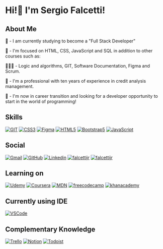 # Hi!👋  I'm Sergio Falcetti! 

##  About Me
🌱 - I am currently studying to become a "Full Stack Developer"

📙 - I'm focused on HTML, CSS, JavaScript and SQL in addition to other courses such as:

👨🏻‍💻 - Logic and algorithms, GIT, Software Documentation, Figma and Scrum.

💼 - I'm a professional with ten years of experience in credit analysis management.

🎯 -  I'm now in career transition and looking for a developer opportunity to start in the world of programming!


## Skills

[![GIT](https://img.shields.io/badge/GIT-E44C30?style=for-the-badge&logo=git&logoColor=white)]()
[![CSS3](https://img.shields.io/badge/CSS3-1572B6?style=for-the-badge&logo=css3&logoColor=white)]()
[![Figma](https://img.shields.io/badge/Figma-F24E1E?style=for-the-badge&logo=figma&logoColor=white)]()
[![HTML5](https://img.shields.io/badge/HTML5-E34F26?style=for-the-badge&logo=html5&logoColor=white)]()
[![Bootstrap5](https://img.shields.io/badge/Bootstrap-563D7C?style=for-the-badge&logo=bootstrap&logoColor=white)]()
[![JavaScript](https://img.shields.io/badge/JavaScript-F7DF1E?style=for-the-badge&logo=javascript&logoColor=black)]()

## Social

[![Gmail](https://img.shields.io/badge/Gmail-D14836?style=for-the-badge&logo=gmail&logoColor=white
)](mailto:falcettijr@gmail.com)
[![GitHub](https://img.shields.io/badge/GitHub-100000?style=for-the-badge&logo=github&logoColor=white)](https://github.com/falcettijr)
[![Linkedin](https://img.shields.io/badge/LinkedIn-0077B5?style=for-the-badge&logo=linkedin&logoColor=white)](https://www.linkedin.com/in/sergiofalcetti)
[![falcettijr](https://img.shields.io/badge/Instagram-E4405F?style=for-the-badge&logo=instagram&logoColor=white)](https://www.instagram.com/sergio.falcetti/)
[![falcettijr](https://img.shields.io/badge/Stack_Overflow-FE7A16?style=for-the-badge&logo=stack-overflow&logoColor=white)](https://stackoverflow.com/users/19959736/sergio-falcetti)

## Learning on

[![Udemy](https://img.shields.io/badge/Udemy-EC5252?style=for-the-badge&logo=Udemy&logoColor=white)](https://www.udemy.com/user/sergio49/)
[![Coursera](https://img.shields.io/badge/Coursera-0056D2?style=for-the-badge&logo=Coursera&logoColor=white)](https://www.coursera.org/user/808b9af9970fae8b46a4ffb36d8e2822)
[![MDN](https://img.shields.io/badge/MDN_Web_Docs-black?style=for-the-badge&logo=mdnwebdocs&logoColor=white)]()
[![freecodecamp](https://img.shields.io/badge/freecodecamp-27273D?style=for-the-badge&logo=freecodecamp&logoColor=white)](https://www.freecodecamp.org/falcettijr)
[![khanacademy](https://img.shields.io/badge/Khan%20Academy-14BF96?style=for-the-badge&logo=Khan%20Academy&logoColor=white)](https://pt.khanacademy.org/profile/me/courses?learn=1)
## Currently using IDE

[![VSCode](https://img.shields.io/badge/Visual_Studio_Code-0078D4?style=for-the-badge&logo=visual%20studio%20code&logoColor=white
)](https://code.visualstudio.com/)

## Complementary Knowledge

[![Trello](https://img.shields.io/badge/Trello-0052CC?style=for-the-badge&logo=trello&logoColor=whit)]()
[![Notion](https://img.shields.io/badge/Notion-000000?style=for-the-badge&logo=notion&logoColor=white
)]()
[![Todoist](https://img.shields.io/badge/Todoist-E44332?style=for-the-badge&logo=todoist&logoColor=white)]()

